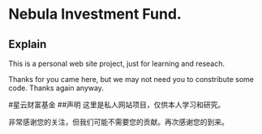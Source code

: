 # Nebula Investment Fund.

## Explain
This is a personal web site project, just for learning and reseach.

Thanks for you came here, but we may not need you to constribute some code. Thanks again anyway.

#星云财富基金
##声明
这里是私人网站项目，仅供本人学习和研究。

非常感谢您的关注，但我们可能不需要您的贡献。再次感谢您的到来。
